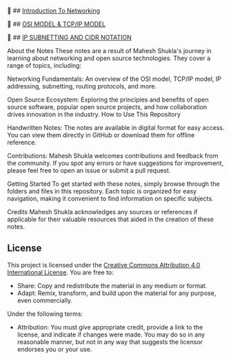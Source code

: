 
🚀 ## [Introduction To Networking](https://github.com/MaheshShukla1/Networking-notes-101/wiki/Introduction-to-Networking#network-devices)

🚀 ## [OSI MODEL & TCP/IP MODEL](https://github.com/MaheshShukla1/Networking-notes-101/wiki/OSI-MODEL-AND-TCP-IP-MODEL)

🚀 ## [IP SUBNETTING AND CIDR NOTATION](https://github.com/MaheshShukla1/Networking-notes-101/wiki/IP-Subnetting-CIDR-Notation#ipv6-subnetting)

About the Notes
These notes are a result of Mahesh Shukla's journey in learning about networking and open source technologies. They cover a range of topics, including:

Networking Fundamentals: An overview of the OSI model, TCP/IP model, IP addressing, subnetting, routing protocols, and more.

Open Source Ecosystem: Exploring the principles and benefits of open source software, popular open source projects, and how collaboration drives innovation in the industry.
How to Use This Repository

Handwritten Notes: The notes are available in digital format for easy access. You can view them directly in GitHub or download them for offline reference.

Contributions: Mahesh Shukla welcomes contributions and feedback from the community. If you spot any errors or have suggestions for improvement, please feel free to open an issue or submit a pull request.

Getting Started
To get started with these notes, simply browse through the folders and files in this repository. Each topic is organized for easy navigation, making it convenient to find information on specific subjects.

Credits
Mahesh Shukla acknowledges any sources or references if applicable for their valuable resources that aided in the creation of these notes.

## License

This project is licensed under the [Creative Commons Attribution 4.0 International License](https://creativecommons.org/licenses/by/4.0/). You are free to:

- Share: Copy and redistribute the material in any medium or format.
- Adapt: Remix, transform, and build upon the material for any purpose, even commercially.

Under the following terms:

- Attribution: You must give appropriate credit, provide a link to the license, and indicate if changes were made. You may do so in any reasonable manner, but not in any way that suggests the licensor endorses you or your use.
